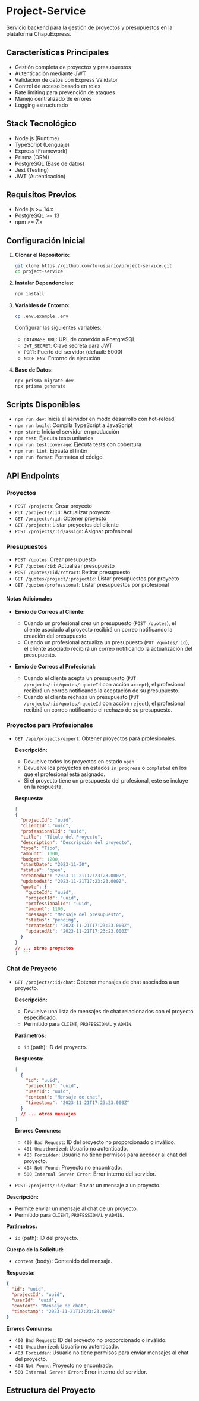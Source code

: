 # Project-Service

Servicio backend para la gestión de proyectos y presupuestos en la plataforma ChapuExpress.

## Características Principales

- Gestión completa de proyectos y presupuestos
- Autenticación mediante JWT
- Validación de datos con Express Validator
- Control de acceso basado en roles
- Rate limiting para prevención de ataques
- Manejo centralizado de errores
- Logging estructurado

## Stack Tecnológico

- Node.js (Runtime)
- TypeScript (Lenguaje)
- Express (Framework)
- Prisma (ORM)
- PostgreSQL (Base de datos)
- Jest (Testing)
- JWT (Autenticación)

## Requisitos Previos

- Node.js >= 14.x
- PostgreSQL >= 13
- npm >= 7.x

## Configuración Inicial

1. **Clonar el Repositorio:**
   ```bash
   git clone https://github.com/tu-usuario/project-service.git
   cd project-service
   ```

2. **Instalar Dependencias:**
   ```bash
   npm install
   ```

3. **Variables de Entorno:**
   ```bash
   cp .env.example .env
   ```
   Configurar las siguientes variables:
   - `DATABASE_URL`: URL de conexión a PostgreSQL
   - `JWT_SECRET`: Clave secreta para JWT
   - `PORT`: Puerto del servidor (default: 5000)
   - `NODE_ENV`: Entorno de ejecución

4. **Base de Datos:**
   ```bash
   npx prisma migrate dev
   npx prisma generate
   ```

## Scripts Disponibles

- `npm run dev`: Inicia el servidor en modo desarrollo con hot-reload
- `npm run build`: Compila TypeScript a JavaScript
- `npm start`: Inicia el servidor en producción
- `npm test`: Ejecuta tests unitarios
- `npm run test:coverage`: Ejecuta tests con cobertura
- `npm run lint`: Ejecuta el linter
- `npm run format`: Formatea el código

## API Endpoints

### Proyectos
- `POST /projects`: Crear proyecto
- `PUT /projects/:id`: Actualizar proyecto
- `GET /projects/:id`: Obtener proyecto
- `GET /projects`: Listar proyectos del cliente
- `POST /projects/:id/assign`: Asignar profesional

### Presupuestos
- `POST /quotes`: Crear presupuesto
- `PUT /quotes/:id`: Actualizar presupuesto
- `POST /quotes/:id/retract`: Retirar presupuesto
- `GET /quotes/project/:projectId`: Listar presupuestos por proyecto
- `GET /quotes/professional`: Listar presupuestos por profesional

#### Notas Adicionales

- **Envío de Correos al Cliente:**
  - Cuando un profesional crea un presupuesto (`POST /quotes`), el cliente asociado al proyecto recibirá un correo notificando la creación del presupuesto.
  - Cuando un profesional actualiza un presupuesto (`PUT /quotes/:id`), el cliente asociado recibirá un correo notificando la actualización del presupuesto.

- **Envío de Correos al Profesional:**
  - Cuando el cliente acepta un presupuesto (`PUT /projects/:id/quotes/:quoteId` con acción `accept`), el profesional recibirá un correo notificando la aceptación de su presupuesto.
  - Cuando el cliente rechaza un presupuesto (`PUT /projects/:id/quotes/:quoteId` con acción `reject`), el profesional recibirá un correo notificando el rechazo de su presupuesto.

### Proyectos para Profesionales

- `GET /api/projects/expert`: Obtener proyectos para profesionales.

  **Descripción:**
  
  - Devuelve todos los proyectos en estado `open`.
  - Devuelve los proyectos en estados `in_progress` o `completed` en los que el profesional está asignado.
  - Si el proyecto tiene un presupuesto del profesional, este se incluye en la respuesta.

  **Respuesta:**
    ```json
  [
    {
      "projectId": "uuid",
      "clientId": "uuid",
      "professionalId": "uuid",
      "title": "Título del Proyecto",
      "description": "Descripción del proyecto",
      "type": "Tipo",
      "amount": 1000,
      "budget": 1200,
      "startDate": "2023-11-30",
      "status": "open",
      "createdAt": "2023-11-21T17:23:23.000Z",
      "updatedAt": "2023-11-21T17:23:23.000Z",
      "quote": {
        "quoteId": "uuid",
        "projectId": "uuid",
        "professionalId": "uuid",
        "amount": 1100,
        "message": "Mensaje del presupuesto",
        "status": "pending",
        "createdAt": "2023-11-21T17:23:23.000Z",
        "updatedAt": "2023-11-21T17:23:23.000Z"
      }
    }
    // ... otros proyectos
  ]  ```

### Chat de Proyecto

- `GET /projects/:id/chat`: Obtener mensajes de chat asociados a un proyecto.

  **Descripción:**
  
  - Devuelve una lista de mensajes de chat relacionados con el proyecto especificado.
  - Permitido para `CLIENT`, `PROFESSIONAL` y `ADMIN`.

  **Parámetros:**
  
  - `id` (path): ID del proyecto.

  **Respuesta:**

  ```json
  [
    {
      "id": "uuid",
      "projectId": "uuid",
      "userId": "uuid",
      "content": "Mensaje de chat",
      "timestamp": "2023-11-21T17:23:23.000Z"
    }
    // ... otros mensajes
  ]
  ```

  **Errores Comunes:**
  
  - `400 Bad Request`: ID del proyecto no proporcionado o inválido.
  - `401 Unauthorized`: Usuario no autenticado.
  - `403 Forbidden`: Usuario no tiene permisos para acceder al chat del proyecto.
  - `404 Not Found`: Proyecto no encontrado.
  - `500 Internal Server Error`: Error interno del servidor.

- `POST /projects/:id/chat`: Enviar un mensaje a un proyecto.

**Descripción:**

- Permite enviar un mensaje al chat de un proyecto.
- Permitido para `CLIENT`, `PROFESSIONAL` y `ADMIN`.

**Parámetros:**

- `id` (path): ID del proyecto.

**Cuerpo de la Solicitud:**

- `content` (body): Contenido del mensaje.

**Respuesta:**

```json
{
  "id": "uuid",
  "projectId": "uuid",
  "userId": "uuid",
  "content": "Mensaje de chat",
  "timestamp": "2023-11-21T17:23:23.000Z"
}
```

**Errores Comunes:**

- `400 Bad Request`: ID del proyecto no proporcionado o inválido.
- `401 Unauthorized`: Usuario no autenticado.
- `403 Forbidden`: Usuario no tiene permisos para enviar mensajes al chat del proyecto.
- `404 Not Found`: Proyecto no encontrado.
- `500 Internal Server Error`: Error interno del servidor.

## Estructura del Proyecto

